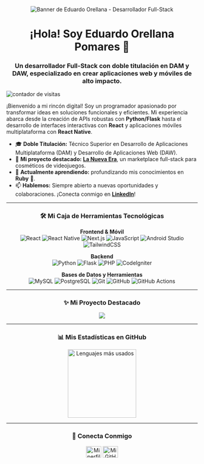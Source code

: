 <!-- Banner -->
<p align="center">
  <img src="https://i.imgur.com/T0p3sD5.png" alt="Banner de Eduardo Orellana - Desarrollador Full-Stack">
</p>

<h1 align="center">¡Hola! Soy Eduardo Orellana Pomares 👋</h1>
<h3 align="center">Un desarrollador Full-Stack con doble titulación en DAM y DAW, especializado en crear aplicaciones web y móviles de alto impacto.</h3>

<p align="left"> <img src="https://komarev.com/ghpvc/?username=edu444477&label=Visitas+al+Perfil&color=0e75b6&style=flat" alt="contador de visitas" /> </p>

¡Bienvenido a mi rincón digital! Soy un programador apasionado por transformar ideas en soluciones funcionales y eficientes. Mi experiencia abarca desde la creación de APIs robustas con **Python/Flask** hasta el desarrollo de interfaces interactivas con **React** y aplicaciones móviles multiplataforma con **React Native**.

- 🎓 **Doble Titulación:** Técnico Superior en Desarrollo de Aplicaciones Multiplataforma (DAM) y Desarrollo de Aplicaciones Web (DAW).
- 🚀 **Mi proyecto destacado:** [**La Nueva Era**](https://github.com/edu444477/LaNuevaEra-Flask-React-App), un marketplace full-stack para cosméticos de videojuegos.
- 🌱 **Actualmente aprendiendo:** profundizando mis conocimientos en **Ruby** 💎.
- 📫 **Hablemos:** Siempre abierto a nuevas oportunidades y colaboraciones. ¡Conecta conmigo en [**LinkedIn**](https://www.linkedin.com/in/eduardo-orellana-pomares-798219153/)!

---

<h3 align="center">🛠️ Mi Caja de Herramientas Tecnológicas</h3>

<p align="center">
  <strong>Frontend & Móvil</strong><br/>
  <img src="https://img.shields.io/badge/React-20232A?style=for-the-badge&logo=react&logoColor=61DAFB" alt="React" />
  <img src="https://img.shields.io/badge/React_Native-20232A?style=for-the-badge&logo=react&logoColor=61DAFB" alt="React Native" />
  <img src="https://img.shields.io/badge/Next.js-000000?style=for-the-badge&logo=nextdotjs&logoColor=white" alt="Next.js" />
  <img src="https://img.shields.io/badge/JavaScript-F7DF1E?style=for-the-badge&logo=javascript&logoColor=black" alt="JavaScript" />
  <img src="https://img.shields.io/badge/Android_Studio-3DDC84?style=for-the-badge&logo=android-studio&logoColor=white" alt="Android Studio" />
  <img src="https://img.shields.io/badge/Tailwind_CSS-38B2AC?style=for-the-badge&logo=tailwind-css&logoColor=white" alt="TailwindCSS" />
</p>
<p align="center">
  <strong>Backend</strong><br/>
  <img src="https://img.shields.io/badge/Python-3776AB?style=for-the-badge&logo=python&logoColor=white" alt="Python" />
  <img src="https://img.shields.io/badge/Flask-000000?style=for-the-badge&logo=flask&logoColor=white" alt="Flask" />
  <img src="https://img.shields.io/badge/PHP-777BB4?style=for-the-badge&logo=php&logoColor=white" alt="PHP" />
  <img src="https://img.shields.io/badge/CodeIgniter-EF4223?style=for-the-badge&logo=codeigniter&logoColor=white" alt="CodeIgniter" />
</p>
<p align="center">
  <strong>Bases de Datos y Herramientas</strong><br/>
  <img src="https://img.shields.io/badge/MySQL-4479A1?style=for-the-badge&logo=mysql&logoColor=white" alt="MySQL" />
  <img src="https://img.shields.io/badge/PostgreSQL-4169E1?style=for-the-badge&logo=postgresql&logoColor=white" alt="PostgreSQL" />
  <img src="https://img.shields.io/badge/Git-F05032?style=for-the-badge&logo=git&logoColor=white" alt="Git" />
  <img src="https://img.shields.io/badge/GitHub-181717?style=for-the-badge&logo=github&logoColor=white" alt="GitHub" />
  <img src="https://img.shields.io/badge/GitHub_Actions-2088FF?style=for-the-badge&logo=github-actions&logoColor=white" alt="GitHub Actions" />
</p>

---

<h3 align="center">✨ Mi Proyecto Destacado</h3>

<p align="center">
  <a href="https://github.com/edu444477/LaNuevaEra-Flask-React-App">
    <img src="https://github-readme-stats.vercel.app/api/pin/?username=edu444477&repo=LaNuevaEra-Flask-React-App&theme=dracula&show_owner=true" />
  </a>
</p>

---

<h3 align="center">📊 Mis Estadísticas en GitHub</h3>

<p align="center">
  <a href="https://github.com/edu444477">
    <img align="center" src="https://github-readme-stats.vercel.app/api/top-langs/?username=edu444477&layout=compact&theme=dracula" height="180em" alt="Lenguajes más usados"/>
  </a>
</p>

---

<h3 align="center">🔗 Conecta Conmigo</h3>
<p align="center">
<a href="https://linkedin.com/in/eduardo-orellana-pomares-798219153" target="blank"><img align="center" src="https://raw.githubusercontent.com/rahuldkjain/github-profile-readme-generator/master/src/images/icons/Social/linked-in-alt.svg" alt="Mi perfil de LinkedIn" height="30" width="40" /></a>
<a href="https://github.com/edufuengirola1" target="blank"><img align="center" src="https://raw.githubusercontent.com/rahuldkjain/github-profile-readme-generator/master/src/images/icons/Social/github.svg" alt="Mi GitHub Institucional" height="30" width="40" /></a>
</p>
